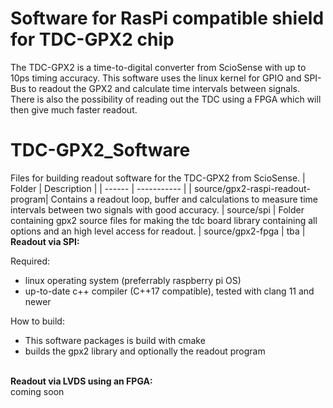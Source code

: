 # Software for RasPi compatible shield for TDC-GPX2 chip
The TDC-GPX2 is a time-to-digital converter from ScioSense with up to 10ps timing accuracy. This software uses the linux kernel for GPIO and SPI-Bus to readout the GPX2 and calculate time intervals between signals. There is also the possibility of reading out the TDC using a FPGA which will then give much faster readout.

# TDC-GPX2_Software
Files for building readout software for the TDC-GPX2 from ScioSense.
| Folder | Description |
| ------ | ----------- |
| source/gpx2-raspi-readout-program| Contains a readout loop, buffer and calculations to measure time intervals between two signals with good accuracy.
| source/spi | Folder containing gpx2 source files for making the tdc board library containing all options and an high level access for readout.
| source/gpx2-fpga | tba |
<br>
<strong>Readout via SPI:</strong>

Required:
- linux operating system (preferrably raspberry pi OS)
- up-to-date c++ compiler (C++17 compatible), tested with clang 11 and newer

How to build:
- This software packages is build with cmake
- builds the gpx2 library and optionally the readout program

<br>
<strong>Readout via LVDS using an FPGA:</strong><br>
coming soon
